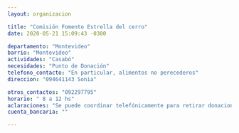 ```yaml
---
layout: organizacion

title: "Comisión Fomento Estrella del cerro"
date: 2020-05-21 15:09:43 -0300

departamento: "Montevideo"
barrio: "Montevideo"
actividades: "Casabó"
necesidades: "Punto de Donación"
telefono_contacto: "En particular, alimentos no perecederos"
direccion: "094641143 Sonia"

otros_contactos: "092297795"
horario: " 8 a 12 hs"
aclaraciones: "Se puede coordinar telefónicamente para retirar donaciones"
cuenta_bancaria: ""

---
```

